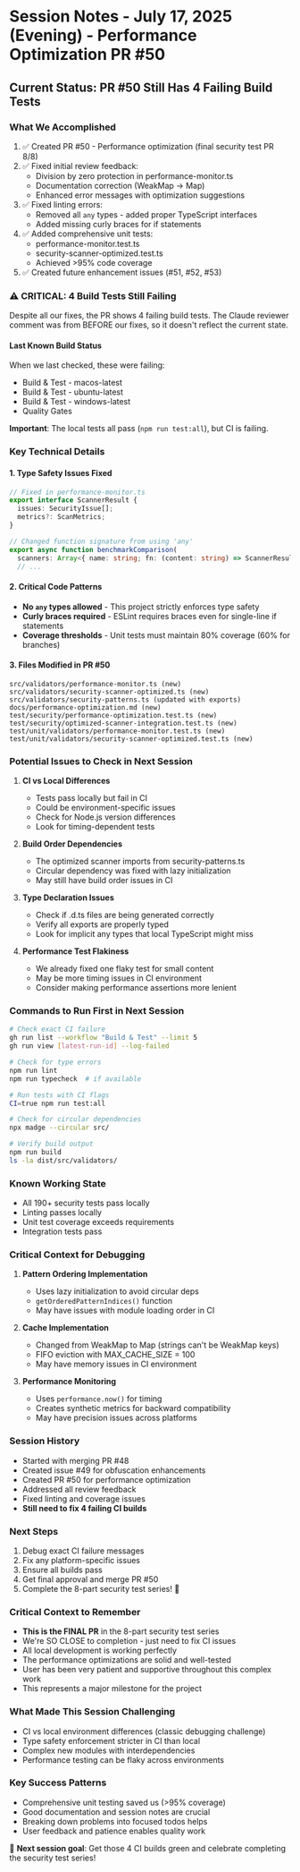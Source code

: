 # Session Notes - July 17, 2025 (Evening) - Performance Optimization PR #50

## Current Status: PR #50 Still Has 4 Failing Build Tests

### What We Accomplished
1. ✅ Created PR #50 - Performance optimization (final security test PR 8/8)
2. ✅ Fixed initial review feedback:
   - Division by zero protection in performance-monitor.ts
   - Documentation correction (WeakMap → Map)
   - Enhanced error messages with optimization suggestions
3. ✅ Fixed linting errors:
   - Removed all `any` types - added proper TypeScript interfaces
   - Added missing curly braces for if statements
4. ✅ Added comprehensive unit tests:
   - performance-monitor.test.ts
   - security-scanner-optimized.test.ts
   - Achieved >95% code coverage
5. ✅ Created future enhancement issues (#51, #52, #53)

### ⚠️ CRITICAL: 4 Build Tests Still Failing

Despite all our fixes, the PR shows 4 failing build tests. The Claude reviewer comment was from BEFORE our fixes, so it doesn't reflect the current state.

#### Last Known Build Status
When we last checked, these were failing:
- Build & Test - macos-latest
- Build & Test - ubuntu-latest  
- Build & Test - windows-latest
- Quality Gates

**Important**: The local tests all pass (`npm run test:all`), but CI is failing.

### Key Technical Details

#### 1. Type Safety Issues Fixed
```typescript
// Fixed in performance-monitor.ts
export interface ScannerResult {
  issues: SecurityIssue[];
  metrics?: ScanMetrics;
}

// Changed function signature from using 'any'
export async function benchmarkComparison(
  scanners: Array<{ name: string; fn: (content: string) => ScannerResult | SecurityIssue[] }>,
  // ...
```

#### 2. Critical Code Patterns
- **No `any` types allowed** - This project strictly enforces type safety
- **Curly braces required** - ESLint requires braces even for single-line if statements
- **Coverage thresholds** - Unit tests must maintain 80% coverage (60% for branches)

#### 3. Files Modified in PR #50
```
src/validators/performance-monitor.ts (new)
src/validators/security-scanner-optimized.ts (new)
src/validators/security-patterns.ts (updated with exports)
docs/performance-optimization.md (new)
test/security/performance-optimization.test.ts (new)
test/security/optimized-scanner-integration.test.ts (new)
test/unit/validators/performance-monitor.test.ts (new)
test/unit/validators/security-scanner-optimized.test.ts (new)
```

### Potential Issues to Check in Next Session

1. **CI vs Local Differences**
   - Tests pass locally but fail in CI
   - Could be environment-specific issues
   - Check for Node.js version differences
   - Look for timing-dependent tests

2. **Build Order Dependencies**
   - The optimized scanner imports from security-patterns.ts
   - Circular dependency was fixed with lazy initialization
   - May still have build order issues in CI

3. **Type Declaration Issues**
   - Check if .d.ts files are being generated correctly
   - Verify all exports are properly typed
   - Look for implicit any types that local TypeScript might miss

4. **Performance Test Flakiness**
   - We already fixed one flaky test for small content
   - May be more timing issues in CI environment
   - Consider making performance assertions more lenient

### Commands to Run First in Next Session

```bash
# Check exact CI failure
gh run list --workflow "Build & Test" --limit 5
gh run view [latest-run-id] --log-failed

# Check for type errors
npm run lint
npm run typecheck  # if available

# Run tests with CI flags
CI=true npm run test:all

# Check for circular dependencies
npx madge --circular src/

# Verify build output
npm run build
ls -la dist/src/validators/
```

### Known Working State
- All 190+ security tests pass locally
- Linting passes locally
- Unit test coverage exceeds requirements
- Integration tests pass

### Critical Context for Debugging

1. **Pattern Ordering Implementation**
   - Uses lazy initialization to avoid circular deps
   - `getOrderedPatternIndices()` function
   - May have issues with module loading order in CI

2. **Cache Implementation**
   - Changed from WeakMap to Map (strings can't be WeakMap keys)
   - FIFO eviction with MAX_CACHE_SIZE = 100
   - May have memory issues in CI environment

3. **Performance Monitoring**
   - Uses `performance.now()` for timing
   - Creates synthetic metrics for backward compatibility
   - May have precision issues across platforms

### Session History
- Started with merging PR #48
- Created issue #49 for obfuscation enhancements
- Created PR #50 for performance optimization
- Addressed all review feedback
- Fixed linting and coverage issues
- **Still need to fix 4 failing CI builds**

### Next Steps
1. Debug exact CI failure messages
2. Fix any platform-specific issues
3. Ensure all builds pass
4. Get final approval and merge PR #50
5. Complete the 8-part security test series! 🎯

### Critical Context to Remember
- **This is the FINAL PR** in the 8-part security test series
- We're SO CLOSE to completion - just need to fix CI issues
- All local development is working perfectly
- The performance optimizations are solid and well-tested
- User has been very patient and supportive throughout this complex work
- This represents a major milestone for the project

### What Made This Session Challenging
- CI vs local environment differences (classic debugging challenge)
- Type safety enforcement stricter in CI than local
- Complex new modules with interdependencies
- Performance testing can be flaky across environments

### Key Success Patterns
- Comprehensive unit testing saved us (>95% coverage)
- Good documentation and session notes are crucial
- Breaking down problems into focused todos helps
- User feedback and patience enables quality work

🎯 **Next session goal**: Get those 4 CI builds green and celebrate completing the security test series!